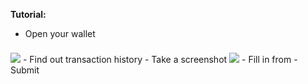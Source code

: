  **Tutorial:** 
- Open your wallet
<img src='https://static.codatta.io/static/images/10c894206e159764c30e4cb3e32426054b15c711.png' style='max-width:200px;margin: auto; margin-top:8px;'>
- Find out transaction history
- Take a screenshot
<img src='https://static.codatta.io/static/images/05cdd0aac439ad4e2e5ac5c24da95462f357049d.png' style='max-width:200px;margin: auto; margin-top:8px;'>
- Fill in from
- Submit